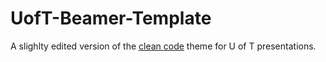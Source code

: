 # UofT-Beamer-Template

A slighlty edited version of the [clean code](https://github.com/Irubataru/beamer-themes) theme for U of T presentations.
